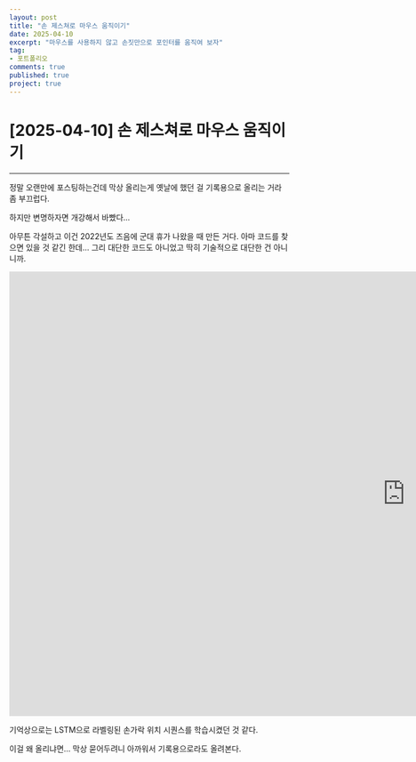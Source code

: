 ```yaml
---
layout: post
title: "손 제스쳐로 마우스 움직이기"
date: 2025-04-10
excerpt: "마우스를 사용하지 않고 손짓만으로 포인터를 움직여 보자"
tag: 
- 포트폴리오
comments: true
published: true
project: true
---
```


# [2025-04-10] 손 제스쳐로 마우스 움직이기

---

정말 오랜만에 포스팅하는건데 막상 올리는게 옛날에 했던 걸 기록용으로 올리는 거라 좀 부끄럽다.

하지만 변명하자면 개강해서 바빴다...

아무튼 각설하고 이건 2022년도 즈음에 군대 휴가 나왔을 때 만든 거다. 아마 코드를 찾으면 있을 것 같긴 한데... 그리 대단한 코드도 아니었고 딱히 기술적으로 대단한 건 아니니까.

<iframe width="1423" height="800" src="https://www.youtube.com/embed/nlZBCUfuVFw" title="손짓으로 마우스를 조작해 보자" frameborder="0" allow="accelerometer; autoplay; clipboard-write; encrypted-media; gyroscope; picture-in-picture; web-share" referrerpolicy="strict-origin-when-cross-origin" allowfullscreen></iframe>

기억상으로는 LSTM으로 라벨링된 손가락 위치 시퀀스를 학습시켰던 것 같다. 

이걸 왜 올리냐면... 막상 묻어두려니 아까워서 기록용으로라도 올려본다.

